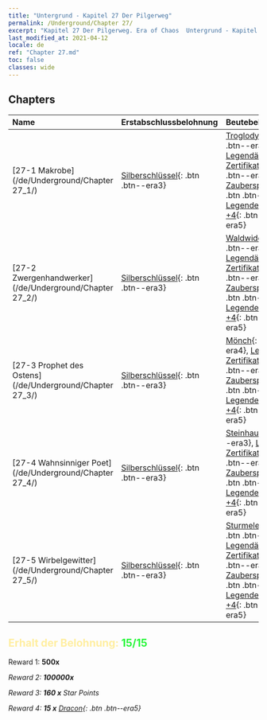 ```yaml
---
title: "Untergrund - Kapitel 27 Der Pilgerweg"
permalink: /Underground/Chapter 27/
excerpt: "Kapitel 27 Der Pilgerweg. Era of Chaos  Untergrund - Kapitel 27. Der Pilgerweg"
last_modified_at: 2021-04-12
locale: de
ref: "Chapter 27.md"
toc: false
classes: wide
---
```


## Chapters

  | Name |  Erstabschlussbelohnung | Beutebelohnung |
  |:------------|:------------|:------------| 
  | [27-1 Makrobe](/de/Underground/Chapter 27_1/) | [Silberschlüssel](/de/Items/con_693/){: .btn .btn--era3} | [Troglodyt](/de/Items/unt_244/){: .btn .btn--era3}, [Legendäres Zertifikat +5](/de/Items/mat_102/){: .btn .btn--era5}, [Zauberspruchrollen](/de/Items/con_694/){: .btn .btn--era3}, [Legendenzertifikat +4](/de/Items/mat_95/){: .btn .btn--era5} |
  | [27-2 Zwergenhandwerker](/de/Underground/Chapter 27_2/) | [Silberschlüssel](/de/Items/con_693/){: .btn .btn--era3} | [Waldwiderhall](/de/Items/her_465/){: .btn .btn--era3}, [Legendäres Zertifikat +5](/de/Items/mat_102/){: .btn .btn--era5}, [Zauberspruchrollen](/de/Items/con_694/){: .btn .btn--era3}, [Legendenzertifikat +4](/de/Items/mat_95/){: .btn .btn--era5} |
  | [27-3 Prophet des Ostens](/de/Underground/Chapter 27_3/) | [Silberschlüssel](/de/Items/con_693/){: .btn .btn--era3} | [Mönch](/de/Items/unt_194/){: .btn .btn--era4}, [Legendäres Zertifikat +5](/de/Items/mat_102/){: .btn .btn--era5}, [Zauberspruchrollen](/de/Items/con_694/){: .btn .btn--era3}, [Legendenzertifikat +4](/de/Items/mat_95/){: .btn .btn--era5} |
  | [27-4 Wahnsinniger Poet](/de/Underground/Chapter 27_4/) | [Silberschlüssel](/de/Items/con_693/){: .btn .btn--era3} | [Steinhaut](/de/Items/her_452/){: .btn .btn--era3}, [Legendäres Zertifikat +5](/de/Items/mat_102/){: .btn .btn--era5}, [Zauberspruchrollen](/de/Items/con_694/){: .btn .btn--era3}, [Legendenzertifikat +4](/de/Items/mat_95/){: .btn .btn--era5} |
  | [27-5 Wirbelgewitter](/de/Underground/Chapter 27_5/) | [Silberschlüssel](/de/Items/con_693/){: .btn .btn--era3} | [Sturmelementar](/de/Items/unt_263/){: .btn .btn--era4}, [Legendäres Zertifikat +5](/de/Items/mat_102/){: .btn .btn--era5}, [Zauberspruchrollen](/de/Items/con_694/){: .btn .btn--era3}, [Legendenzertifikat +4](/de/Items/mat_95/){: .btn .btn--era5} |


## <span style="color: #ffeea0">Erhalt der Belohnung: </span><span style="color: #27f73a">15/15</span>

 Reward 1:  **500x** <i class="fas fa-gem"/>

 Reward 2:  **100000x** <i class="fas fa-coins"/>

 Reward 3: **160 x** Star Points

 Reward 4: **15 x** [Dracon](/de/Items/her_387/){: .btn .btn--era5}

